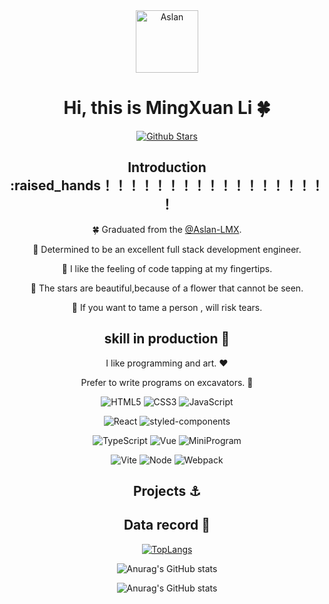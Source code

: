 <div align="center">
<img alt="Aslan" src="https://avatars.githubusercontent.com/u/46306801?s=400&u=35f48272ca9e1e5279007be09883d870965a3373&v=4" width=100 />

# Hi, this is MingXuan Li :four_leaf_clover:

<p>

[![Github Stars](https://img.shields.io/github/sponsors/Aslan-mx?label=github%20stars&logo=github%20stars)](https://github.com/Aslan-mx)

</p>

## Introduction :raised_hands！！！！！！！！！！！！！！！！！！

🍀 Graduated from the [@Aslan-LMX](https://github.com/Aslan-mx).

🐞 Determined to be an excellent full stack development engineer.

🍄 I like the feeling of code tapping at my fingertips.

🐎 The stars are beautiful,because of a flower that cannot be seen.

🐢 If you want to tame a person , will risk tears.

## skill in production :maple_leaf:

I like programming and art. :heart:

Prefer to write programs on excavators. :ghost:

<p>

![HTML5](https://img.shields.io/badge/-HTML5-red?logo=html5&logoColor=white)
![CSS3](https://img.shields.io/badge/-CSS3-blue?logo=css3&logoColor=white)
![JavaScript](https://img.shields.io/badge/-JavaScript-yellow?logo=javascript&logoColor=white)

</p>
<p>

![React](https://img.shields.io/twitter/url?color=%23555555&label=React&logo=React&style=plastic&url=https%3A%2F%2Fgithub.com%2FAslan-mx)
![styled-components](https://img.shields.io/twitter/url?color=%23555555&label=styled-components&logo=styled-components&style=plastic&url=https%3A%2F%2Fstyled-components.com%2F)

</p>
<p>

![TypeScript](https://img.shields.io/badge/-TypeScript-blue?logo=typescript&logoColor=white)
![Vue](https://img.shields.io/badge/-Vue-34495e?logo=vue.js)
![MiniProgram](https://img.shields.io/badge/-MiniProgram-07c160?logo=wechat&logoColor=white)

</p>
<p>

![Vite](https://img.shields.io/badge/-Vite-646cff?logo=vite&logoColor=white)
![Node](https://img.shields.io/badge/-Node-ef3335?logo=node.js&logoColor=white&color=026e00)
![Webpack](https://img.shields.io/badge/-Webpack-1a6bac?logo=webpack)

</p>


## Projects :anchor:


## Data record :pig:

[![TopLangs](https://github-readme-stats.vercel.app/api/top-langs/?username=Aslan-mx&layout=compact)](https://github.com/anuraghazra/github-readme-stats)

![Anurag's GitHub stats](https://github-readme-stats.vercel.app/api?username=Aslan-mx&show_icons=true)

![Anurag's GitHub stats](https://github-readme-stats.vercel.app/api?username=Aslan-mx&show_icons=true&theme=tokyonight)

</div>
